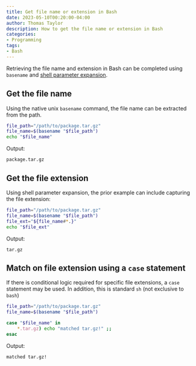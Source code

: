 ```yaml
---
title: Get file name or extension in Bash
date: 2023-05-10T00:20:00-04:00
author: Thomas Taylor
description: How to get the file name or extension in Bash
categories:
- Programming
tags:
- Bash
---
```


Retrieving the file name and extension in Bash can be completed using `basename` and [shell parameter expansion](https://www.gnu.org/software/bash/manual/html_node/Shell-Parameter-Expansion.html). 

## Get the file name

Using the native unix `basename` command, the file name can be extracted from the path.

```bash
file_path="/path/to/package.tar.gz"
file_name=$(basename "$file_path")
echo "$file_name"
```

Output:

```text
package.tar.gz
```

## Get the file extension

Using shell parameter expansion, the prior example can include capturing the file extension:

```bash
file_path="/path/to/package.tar.gz"
file_name=$(basename "$file_path")
file_ext="${file_name#*.}"
echo "$file_ext"
```

Output:

```text
tar.gz
```

## Match on file extension using a `case` statement

If there is conditional logic required for specific file extensions, a `case` statement may be used. In addition, this is standard `sh` (not exclusive to `bash`)

```bash
file_path="/path/to/package.tar.gz"
file_name=$(basename "$file_path")

case "$file_name" in
    *.tar.gz) echo "matched tar.gz!" ;;
esac
```

Output:

```text
matched tar.gz!
```
